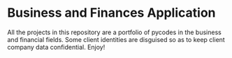 # Business and Finances Application
All the projects in this repository are a portfolio of pycodes in the business and financial fields. Some client identities are disguised so as to keep client company data confidential. Enjoy!
